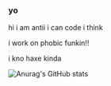 ### yo

hi i am antii i can code i think

i work on phobic funkin!!

i kno haxe kinda

![Anurag's GitHub stats](https://github-readme-stats.vercel.app/api?username=AntiiThatsMe&show_icons=true&theme=radical)
